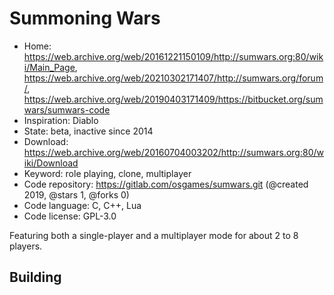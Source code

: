 # Summoning Wars

- Home: https://web.archive.org/web/20161221150109/http://sumwars.org:80/wiki/Main_Page, https://web.archive.org/web/20210302171407/http://sumwars.org/forum/, https://web.archive.org/web/20190403171409/https://bitbucket.org/sumwars/sumwars-code
- Inspiration: Diablo
- State: beta, inactive since 2014
- Download: https://web.archive.org/web/20160704003202/http://sumwars.org:80/wiki/Download
- Keyword: role playing, clone, multiplayer
- Code repository: https://gitlab.com/osgames/sumwars.git (@created 2019, @stars 1, @forks 0)
- Code language: C, C++, Lua
- Code license: GPL-3.0

Featuring both a single-player and a multiplayer mode for about 2 to 8 players.

## Building
